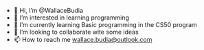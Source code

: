 - 👋 Hi, I’m @WallaceBudia
- 👀 I’m interested in learning programming
- 🌱 I’m currently learning Basic programming in the CS50 program
- 💞️ I’m looking to collaborate wite some ideas
- 📫 How to reach me wallace.budia@outlook.com

<!---
WallaceBudia/WallaceBudia is a ✨ special ✨ repository because its `README.md` (this file) appears on your GitHub profile.
You can click the Preview link to take a look at your changes.
--->
